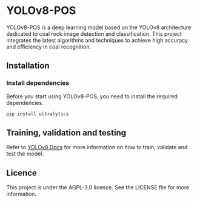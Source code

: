 #  YOLOv8-POS
YOLOv8-POS is a deep learning model based on the YOLOv8 architecture dedicated to coal rock image detection and classification. This project integrates the latest algorithms and techniques to achieve high accuracy and efficiency in coal recognition.
## Installation
### Install dependencies
Before you start using YOLOv8-POS, you need to install the required dependencies.
```bash
pip install ultralytics
```
## Training, validation and testing
Refer to [YOLOv8 Docs](https://docs.ultralytics.com) for more information on how to train, validate and test the model.

## Licence
This project is under the AGPL-3.0 licence. See the LICENSE file for more information.